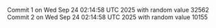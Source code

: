 Commit 1 on Wed Sep 24 02:14:58 UTC 2025 with random value 32562
Commit 2 on Wed Sep 24 02:14:58 UTC 2025 with random value 10155
